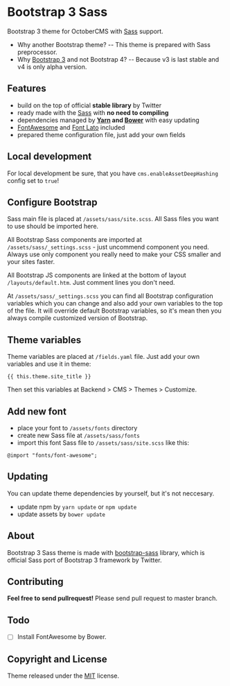 Bootstrap 3 Sass
================

Bootstrap 3 theme for OctoberCMS with [Sass](http://sass-lang.com/) support.

- Why another Bootstrap theme? -- This theme is prepared with Sass preprocessor.
- Why [Bootstrap 3](http://getbootstrap.com/) and not Bootstrap 4? -- Because v3 is last stable and v4 is only alpha version.

## Features

- build on the top of official **stable library** by Twitter
- ready made with the [Sass](http://sass-lang.com/) with **no need to compiling**
- dependencies managed by **[Yarn](https://yarnpkg.com/) and [Bower](https://bower.io/)** with easy updating
- [FontAwesome](http://fontawesome.io/) and [Font Lato](http://www.latofonts.com/lato-free-fonts/) included
- prepared theme configuration file, just add your own fields

## Local development

For local development be sure, that you have `cms.enableAssetDeepHashing` config set to `true`!

## Configure Bootstrap

Sass main file is placed at `/assets/sass/site.scss`. All Sass files you want to use should be imported here.

All Bootstrap Sass components are imported at `/assets/sass/_settings.scss` - just uncommend component you need. Always use only component you really need to make your CSS smaller and your sites faster.

All Bootstrap JS components are linked at the bottom of layout `/layouts/default.htm`. Just comment lines you don't need.

At `/assets/sass/_settings.scss` you can find all Bootstrap configuration variables which you can change and also add your own variables to the top of the file. It will override default Bootstrap variables, so it's mean then you always compile customized version of Bootstrap.

## Theme variables

Theme variables are placed at `/fields.yaml` file. Just add your own variables and use it in theme:

```
{{ this.theme.site_title }}
```

Then set this variables at Backend > CMS > Themes > Customize.

## Add new font

- place your font to `/assets/fonts` directory
- create new Sass file at `/assets/sass/fonts`
- import this font Sass file to `/assets/sass/site.scss` like this:

```
@import "fonts/font-awesome";
```

## Updating

You can update theme dependencies by yourself, but it's not neccesary.

- update npm by `yarn update` or `npm update`
- update assets by `bower update`

## About

Bootstrap 3 Sass theme is made with [bootstrap-sass](https://github.com/twbs/bootstrap-sass) library, which is official Sass port of Bootstrap 3 framework by Twitter.

## Contributing

**Feel free to send pullrequest!** Please send pull request to master branch.

## Todo

- [ ] Install FontAwesome by Bower.

## Copyright and License

Theme released under the [MIT](https://github.com/vojtasvoboda/oc-bootstrap3sass-theme/blob/master/LICENSE) license.
